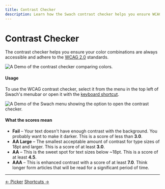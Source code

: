 ```yaml
---
title: Contrast Checker
description: Learn how the Swach contrast checker helps you ensure WCAG 2.0 compliance.
---
```


# Contrast Checker

The contrast checker helps you ensure your color combinations are always accessible and adhere to the [WCAG 2.0](https://www.w3.org/WAI/intro/wcag) standards.

<div class="flex justify-center w-full">
  <img
    alt="A Demo of the contrast checker comparing colors."
    class="h-auto mb-16 w-full"
    src="/svgs/docs/contrast-checker.svg"
  />
</div>

#### Usage

To use the WCAG contrast checker, select it from the menu in the top
left of Swach's menubar or open it with the [keyboard shortcut](/docs/shortcuts).

<div class="flex justify-center w-full">
  <img
    alt="A Demo of the Swach menu showing the option to open the contrast checker."
    class="h-auto mb-16 w-full"
    src="/img/docs/launch-contrast-checker.png"
  />
</div>

#### What the scores mean

* **Fail** – Your text doesn't have enough contrast with the background. You probably want to make it darker. This is a score of less than **3.0**.
* **AA Large** – The smallest acceptable amount of contrast for type sizes of 18pt and larger. This is a score of at least **3.0**.
* **AA** – This is the sweet spot for text sizes below ~18pt. This is a score of at least **4.5**.
* **AAA** – This is enhanced contrast with a score of at least **7.0**. Think longer form articles that will be read for a significant period of time.

---

<footer class="flex justify-between lg:hidden">
  <a class="text-alt hover:text-color1" href="/docs/picker/">← Picker</a>
  <a class="text-alt hover:text-color1" href="/docs/shortcuts/">Shortcuts →</a>
</footer>
